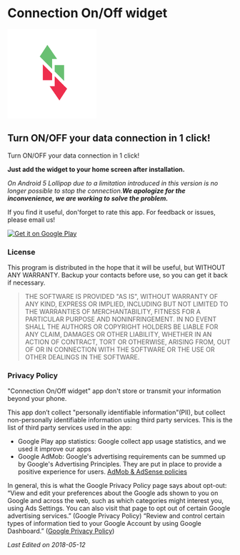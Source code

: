 # Connection On/Off widget

<img src="./assets/img/android_coow_logo.png" alt="COOW Logo" style="width: 200px;"/>
<!--![alt text](/assets/img/android_coow_logo.png "COOW Logo")-->

## Turn ON/OFF your data connection in 1 click!


Turn ON/OFF your data connection in 1 click!

<b>Just add the widget to your home screen after installation.</b>

<i>On Android 5 Lollipop due to a limitation introduced in this version is no longer possible to stop the connection.<b>We apologize for the inconvenience, we are working to solve the problem.</b></i>


If you find it useful, don'forget to rate this app.
For feedback or issues, please email us!

<a href='https://play.google.com/store/apps/details?id=com.previtali.coow&pcampaignid=MKT-Other-global-all-co-prtnr-py-PartBadge-Mar2515-1'><img alt='Get it on Google Play' src='https://play.google.com/intl/en_us/badges/images/generic/en_badge_web_generic.png' style="width: 200px;"/></a>

### License

This program is distributed in the hope that it will be useful, but WITHOUT ANY WARRANTY.
Backup your contacts before use, so you can get it back if necessary.

> THE SOFTWARE IS PROVIDED "AS IS", WITHOUT WARRANTY OF ANY KIND, EXPRESS OR
> IMPLIED, INCLUDING BUT NOT LIMITED TO THE WARRANTIES OF MERCHANTABILITY,
> FITNESS FOR A PARTICULAR PURPOSE AND NONINFRINGEMENT. IN NO EVENT SHALL THE
> AUTHORS OR COPYRIGHT HOLDERS BE LIABLE FOR ANY CLAIM, DAMAGES OR OTHER
> LIABILITY, WHETHER IN AN ACTION OF CONTRACT, TORT OR OTHERWISE, ARISING FROM,
> OUT OF OR IN CONNECTION WITH THE SOFTWARE OR THE USE OR OTHER DEALINGS IN THE SOFTWARE.

### Privacy Policy

"Connection On/Off widget" app don't store or transmit your information beyond your phone.

This app don’t collect "personally identifiable information"(PII), but collect non-personally identifiable information using third party services. This is the list of third party services used in the app:
- Google Play app statistics: Google collect app usage statistics, and we used it improve our apps
- Google AdMob: Google's advertising requirements can be summed up by Google's Advertising Principles. They are put in place to provide a positive experience for users. [AdMob & AdSense policies](https://support.google.com/admob/answer/6128543?hl=en)

In general, this is what the Google Privacy Policy page says about opt-out: “View and edit your preferences about the Google ads shown to you on Google and across the web, such as which categories might interest you, using Ads Settings. 
You can also visit that page to opt out of certain Google advertising services.” (Google Privacy Policy) “Review and control certain types of information tied to your Google Account by using Google Dashboard.” ([Google Privacy Policy](https://policies.google.com/privacy?hl=en))


*Last Edited on 2018-05-12*